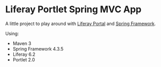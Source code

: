 # Liferay Portlet Spring MVC App

A little project to play around with [Liferay Portal](https://www.liferay.com/) and [Spring Framework](https://spring.io/).

Using:
* Maven 3
* Spring Framework 4.3.5
* Liferay 6.2
* Portlet 2.0
